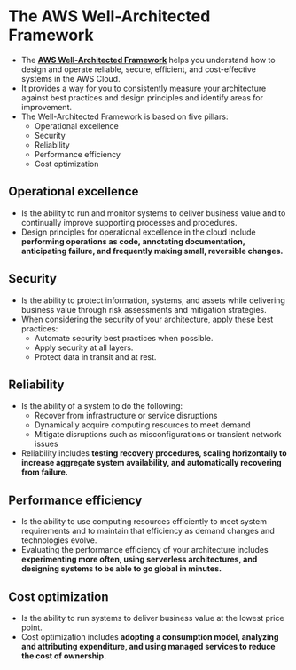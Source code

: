 # The AWS Well-Architected Framework
- The [**AWS Well-Architected Framework**](https://d1.awsstatic.com/whitepapers/architecture/AWS_Well-Architected_Framework.pdf) helps you understand how to design and operate reliable, secure, efficient, and cost-effective systems in the AWS Cloud. 
- It provides a way for you to consistently measure your architecture against best practices and design principles and identify areas for improvement.
- The Well-Architected Framework is based on five pillars:
	- Operational excellence
	- Security
	- Reliability
	- Performance efficiency
	- Cost optimization

## Operational excellence
- Is the ability to run and monitor systems to deliver business value and to continually improve supporting processes and procedures.  
- Design principles for operational excellence in the cloud include **performing operations as code, annotating documentation, anticipating failure, and frequently making small, reversible changes.**

## Security
- Is the ability to protect information, systems, and assets while delivering business value through risk assessments and mitigation strategies. 
- When considering the security of your architecture, apply these best practices:
	- Automate security best practices when possible.
	- Apply security at all layers.
	- Protect data in transit and at rest.

## Reliability
- Is the ability of a system to do the following:
	- Recover from infrastructure or service disruptions
	- Dynamically acquire computing resources to meet demand
	- Mitigate disruptions such as misconfigurations or transient network issues
- Reliability includes **testing recovery procedures, scaling horizontally to increase aggregate system availability, and automatically recovering from failure.**

## Performance efficiency
- Is the ability to use computing resources efficiently to meet system requirements and to maintain that efficiency as demand changes and technologies evolve. 
- Evaluating the performance efficiency of your architecture includes **experimenting more often, using serverless architectures, and designing systems to be able to go global in minutes.**

## Cost optimization
- Is the ability to run systems to deliver business value at the lowest price point. 
- Cost optimization includes **adopting a consumption model, analyzing and attributing expenditure, and using managed services to reduce the cost of ownership.**